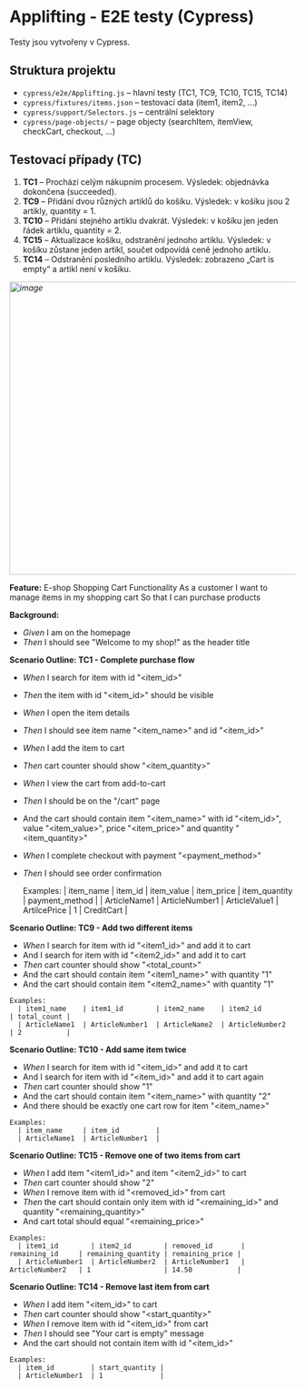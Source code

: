 # Applifting - E2E testy (Cypress)

Testy jsou vytvořeny v Cypress.

## Struktura projektu
- `cypress/e2e/Applifting.js` – hlavní testy (TC1, TC9, TC10, TC15, TC14)  
- `cypress/fixtures/items.json` – testovací data (item1, item2, …)  
- `cypress/support/Selectors.js` – centrální selektory  
- `cypress/page-objects/` – page objecty (searchItem, itemView, checkCart, checkout, …)

## Testovací případy (TC)
1. **TC1** – Prochází celým nákupním procesem. Výsledek: objednávka dokončena (succeeded).  
2. **TC9** – Přidání dvou různých artiklů do košíku. Výsledek: v košíku jsou 2 artikly, quantity = 1.  
3. **TC10** – Přidání stejného artiklu dvakrát. Výsledek: v košíku jen jeden řádek artiklu, quantity = 2.  
4. **TC15** – Aktualizace košíku, odstranění jednoho artiklu. Výsledek: v košíku zůstane jeden artikl, součet odpovídá ceně jednoho artiklu.  
5. **TC14** – Odstranění posledního artiklu. Výsledek: zobrazeno „Cart is empty“ a artikl není v košíku.


<i> <img width="780" height="515" alt="image" src="https://github.com/user-attachments/assets/7bb28164-2703-45dd-84d6-10a5e24fe8f6" />
 </i>
 
**Feature:** E-shop Shopping Cart Functionality
  As a customer
  I want to manage items in my shopping cart
  So that I can purchase products

 **Background:**
  - *Given* I am on the homepage
  - *Then* I should see "Welcome to my shop!" as the header title

**Scenario Outline: TC1 - Complete purchase flow**
  - *When* I search for item with id "<item_id>"
  - *Then* the item with id "<item_id>" should be visible
  - *When* I open the item details
  - *Then* I should see item name "<item_name>" and id "<item_id>"
  - *When* I add the item to cart
  - *Then* cart counter should show "<item_quantity>"
  - *When* I view the cart from add-to-cart
  - *Then* I should be on the "/cart" page
  - And the cart should contain item "<item_name>" with id "<item_id>", value "<item_value>", price "<item_price>" and quantity "<item_quantity>"
  - *When* I complete checkout with payment "<payment_method>"
  - *Then* I should see order confirmation

    Examples:
      | item_name     | item_id         | item_value     | item_price    | item_quantity  | payment_method  |
      | ArticleName1  | ArticleNumber1  | ArticleValue1  | ArtilcePrice  | 1              | CreditCart      |

  **Scenario Outline: TC9 - Add two different items**
   - *When* I search for item with id "<item1_id>" and add it to cart
   - And I search for item with id "<item2_id>" and add it to cart
   - *Then* cart counter should show "<total_count>"
   - And the cart should contain item "<item1_name>" with quantity "1"
   - And the cart should contain item "<item2_name>" with quantity "1"

    Examples:
      | item1_name    | item1_id        | item2_name    | item2_id        | total_count |
      | ArticleName1  | ArticleNumber1  | ArticleName2  | ArticleNumber2  | 2           |

  **Scenario Outline: TC10 - Add same item twice**
   - *When* I search for item with id "<item_id>" and add it to cart
   - And I search for item with id "<item_id>" and add it to cart again
   - *Then* cart counter should show "1"
   - And the cart should contain item "<item_name>" with quantity "2"
   - And there should be exactly one cart row for item "<item_name>"

    Examples:
      | item_name     | item_id         |
      | ArticleName1  | ArticleNumber1  |

 **Scenario Outline: TC15 - Remove one of two items from cart**
   - *When* I add item "<item1_id>" and item "<item2_id>" to cart
   - *Then* cart counter should show "2"
   - *When* I remove item with id "<removed_id>" from cart
   - *Then* the cart should contain only item with id "<remaining_id>" and quantity "<remaining_quantity>"
   - And cart total should equal "<remaining_price>"

    Examples:
      | item1_id        | item2_id        | removed_id       | remaining_id     | remaining_quantity | remaining_price |
      | ArticleNumber1  | ArticleNumber2  | ArticleNumber1   | ArticleNumber2   | 1                  | 14.50           |

  **Scenario Outline: TC14 - Remove last item from cart**
   - *When* I add item "<item_id>" to cart
   - *Then* cart counter should show "<start_quantity>"
   - *When* I remove item with id "<item_id>" from cart
   - *Then* I should see "Your cart is empty" message
   - And the cart should not contain item with id "<item_id>"

    Examples:
      | item_id         | start_quantity |
      | ArticleNumber1  | 1              |
